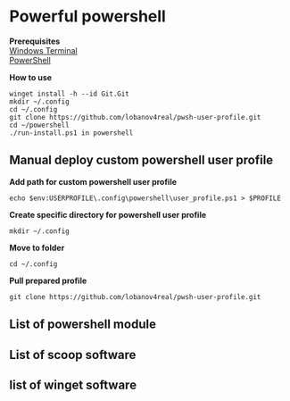 # Powerful powershell  
**Prerequisites**  
[Windows Terminal](https://github.com/microsoft/terminal)  
[PowerShell](https://github.com/PowerShell/PowerShell/releases/tag/v7.2.7)  
  
**How to use**  
```
winget install -h --id Git.Git
mkdir ~/.config
cd ~/.config
git clone https://github.com/lobanov4real/pwsh-user-profile.git
cd ~/powershell
./run-install.ps1 in powershell
```
## Manual deploy custom powershell user profile  
**Add path for custom powershell user profile**  
```
echo $env:USERPROFILE\.config\powershell\user_profile.ps1 > $PROFILE    
```
**Create specific directory for powershell user profile**  
```
mkdir ~/.config  
```
**Move to folder**   
```
cd ~/.config
```
**Pull prepared profile**
```
git clone https://github.com/lobanov4real/pwsh-user-profile.git  
```
## List of powershell module  
## List of scoop software  
## list of winget software  
